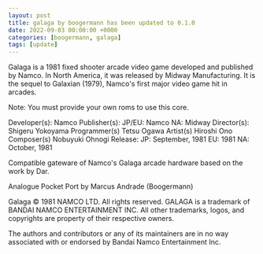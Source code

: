 ```yaml
---
layout: post
title: galaga by boogermann has been updated to 0.1.0
date: 2022-09-03 00:00:00 +0000
categories: [boogermann, galaga]
tags: [update]
---
```

Galaga is a 1981 fixed shooter arcade video game developed and published by Namco. In North America, it was released by Midway Manufacturing.
It is the sequel to Galaxian (1979), Namco's first major video game hit in arcades.

Note: You must provide your own roms to use this core.

Developer(s):
    Namco
Publisher(s):
    JP/EU: Namco
    NA: Midway
Director(s):
    Shigeru Yokoyama
Programmer(s)
    Tetsu Ogawa
Artist(s)
    Hiroshi Ono
Composer(s)
    Nobuyuki Ohnogi
Release:
    JP: September, 1981
    EU: 1981
    NA: October, 1981

Compatible gateware of Namco's Galaga arcade hardware based on the work by Dar.

Analogue Pocket Port by Marcus Andrade (Boogermann)

Galaga © 1981 NAMCO LTD. All rights reserved. GALAGA is a trademark of BANDAI NAMCO ENTERTAINMENT INC.
All other trademarks, logos, and copyrights are property of their respective owners.

The authors and contributors or any of its maintainers are in no way associated with or endorsed by Bandai Namco Entertainment Inc.
